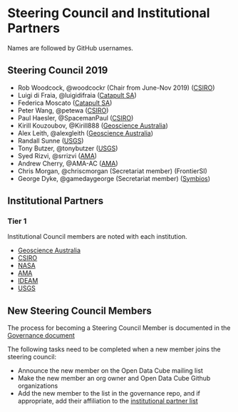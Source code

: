 # Steering Council and Institutional Partners

Names are followed by GitHub usernames.

## Steering Council 2019

- Rob Woodcock, @woodcockr (Chair from June-Nov 2019) ([CSIRO](https://www.csiro.au/))
- Luigi di Fraia, @luigidifraia ([Catapult SA](https://sa.catapult.org.uk/))
- Federica Moscato ([Catapult SA](https://sa.catapult.org.uk/))
- Peter Wang, @petewa ([CSIRO](https://www.csiro.au/))
- Paul Haesler, @SpacemanPaul ([CSIRO](https://www.csiro.au/))
- Kirill Kouzoubov, @Kirill888 ([Geoscience Australia](http://www.ga.gov.au/))
- Alex Leith, @alexgleith ([Geoscience Australia](http://www.ga.gov.au/))
- Randall Sunne ([USGS](https://www.usgs.gov/))
- Tony Butzer, @tonybutzer ([USGS](https://www.usgs.gov/))
- Syed Rizvi, @srrizvi ([AMA](http://www.ama-inc.com/))
- Andrew Cherry, @AMA-AC ([AMA](http://www.ama-inc.com/))
- Chris Morgan, @chriscmorgan (Secretariat member) (FrontierSI)
- George Dyke, @gamedaygeorge (Secretariat member) ([Symbios](http://symbios.space))

## Institutional Partners

### Tier 1

Institutional Council members are noted with each institution.

- [Geoscience Australia](http://www.ga.gov.au/)
- [CSIRO](https://www.csiro.au/)
- [NASA](https://www.nasa.gov/)
- [AMA](http://www.ama-inc.com/)
- [IDEAM](http://www.ideam.gov.co/)
- [USGS](https://www.usgs.gov/)

## New Steering Council Members
The process for becoming a Steering Council Member is documented in the [Governance document](governance.md#council-membership)

The following tasks need to be completed when a new member joins the steering council:
- Announce the new member on the Open Data Cube mailing list
- Make the new member an org owner and Open Data Cube Github organizations
- Add the new member to the list in the governance repo, and if appropriate, add their affiliation to the [institutional partner list](people.md)
